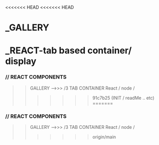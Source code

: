 <<<<<<< HEAD
<<<<<<< HEAD
# _GALLERY
_REACT-tab based container/ display
=======
### // REACT COMPONENTS
>> GALLERY -->>> /3 TAB CONTAINER
React / node / 
>>>>>>> 91c7b25 (INIT / readMe .. etc)
=======
### // REACT COMPONENTS
>> GALLERY -->>> /3 TAB CONTAINER
React / node / 
>>>>>>> origin/main
